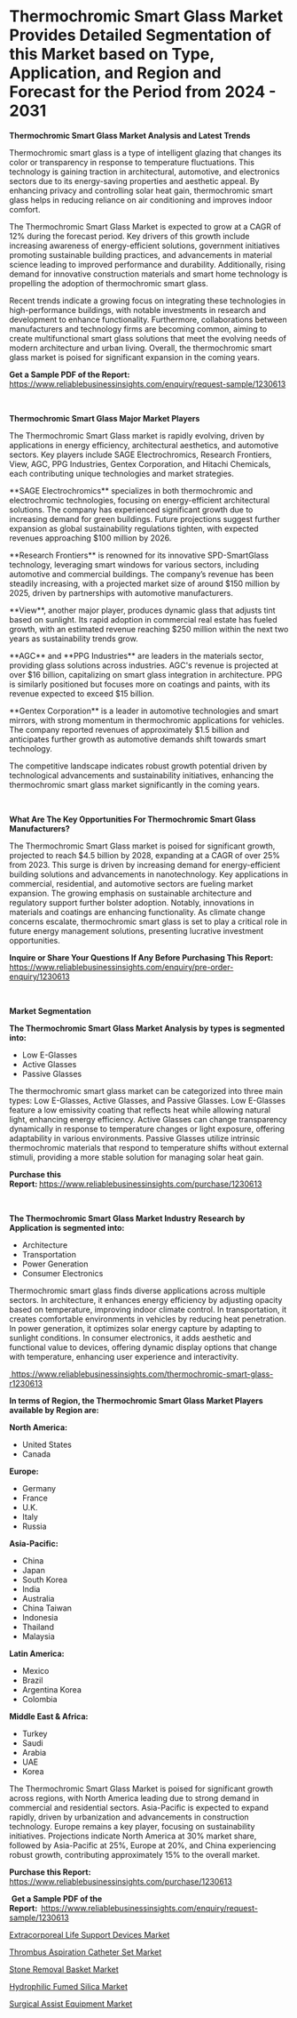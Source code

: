<p><h1>Thermochromic Smart Glass Market Provides Detailed Segmentation of this Market based on Type, Application, and Region and Forecast for the Period from 2024 - 2031</h1></p><p><strong>Thermochromic Smart Glass Market Analysis and Latest Trends</strong></p>
<p><p>Thermochromic smart glass is a type of intelligent glazing that changes its color or transparency in response to temperature fluctuations. This technology is gaining traction in architectural, automotive, and electronics sectors due to its energy-saving properties and aesthetic appeal. By enhancing privacy and controlling solar heat gain, thermochromic smart glass helps in reducing reliance on air conditioning and improves indoor comfort.</p><p>The Thermochromic Smart Glass Market is expected to grow at a CAGR of 12% during the forecast period. Key drivers of this growth include increasing awareness of energy-efficient solutions, government initiatives promoting sustainable building practices, and advancements in material science leading to improved performance and durability. Additionally, rising demand for innovative construction materials and smart home technology is propelling the adoption of thermochromic smart glass.</p><p>Recent trends indicate a growing focus on integrating these technologies in high-performance buildings, with notable investments in research and development to enhance functionality. Furthermore, collaborations between manufacturers and technology firms are becoming common, aiming to create multifunctional smart glass solutions that meet the evolving needs of modern architecture and urban living. Overall, the thermochromic smart glass market is poised for significant expansion in the coming years.</p></p>
<p><strong>Get a Sample PDF of the Report:&nbsp;</strong> <a href="https://www.reliablebusinessinsights.com/enquiry/request-sample/1230613?utm_campaign=1138&utm_medium=2&utm_source=Github&utm_content=ia&utm_term=10112024&utm_id=thermochromic-smart-glass">https://www.reliablebusinessinsights.com/enquiry/request-sample/1230613</a></p>
<p>&nbsp;</p>
<p><strong>Thermochromic Smart Glass Major Market Players</strong></p>
<p><p>The Thermochromic Smart Glass market is rapidly evolving, driven by applications in energy efficiency, architectural aesthetics, and automotive sectors. Key players include SAGE Electrochromics, Research Frontiers, View, AGC, PPG Industries, Gentex Corporation, and Hitachi Chemicals, each contributing unique technologies and market strategies.</p><p>**SAGE Electrochromics** specializes in both thermochromic and electrochromic technologies, focusing on energy-efficient architectural solutions. The company has experienced significant growth due to increasing demand for green buildings. Future projections suggest further expansion as global sustainability regulations tighten, with expected revenues approaching $100 million by 2026.</p><p>**Research Frontiers** is renowned for its innovative SPD-SmartGlass technology, leveraging smart windows for various sectors, including automotive and commercial buildings. The company’s revenue has been steadily increasing, with a projected market size of around $150 million by 2025, driven by partnerships with automotive manufacturers. </p><p>**View**, another major player, produces dynamic glass that adjusts tint based on sunlight. Its rapid adoption in commercial real estate has fueled growth, with an estimated revenue reaching $250 million within the next two years as sustainability trends grow.</p><p>**AGC** and **PPG Industries** are leaders in the materials sector, providing glass solutions across industries. AGC's revenue is projected at over $16 billion, capitalizing on smart glass integration in architecture. PPG is similarly positioned but focuses more on coatings and paints, with its revenue expected to exceed $15 billion.</p><p>**Gentex Corporation** is a leader in automotive technologies and smart mirrors, with strong momentum in thermochromic applications for vehicles. The company reported revenues of approximately $1.5 billion and anticipates further growth as automotive demands shift towards smart technology.</p><p>The competitive landscape indicates robust growth potential driven by technological advancements and sustainability initiatives, enhancing the thermochromic smart glass market significantly in the coming years.</p></p>
<p>&nbsp;</p>
<p><strong>What Are The Key Opportunities For Thermochromic Smart Glass Manufacturers?</strong></p>
<p><p>The Thermochromic Smart Glass market is poised for significant growth, projected to reach $4.5 billion by 2028, expanding at a CAGR of over 25% from 2023. This surge is driven by increasing demand for energy-efficient building solutions and advancements in nanotechnology. Key applications in commercial, residential, and automotive sectors are fueling market expansion. The growing emphasis on sustainable architecture and regulatory support further bolster adoption. Notably, innovations in materials and coatings are enhancing functionality. As climate change concerns escalate, thermochromic smart glass is set to play a critical role in future energy management solutions, presenting lucrative investment opportunities.</p></p>
<p><strong>Inquire or Share Your Questions If Any Before Purchasing This Report:</strong> <a href="https://www.reliablebusinessinsights.com/enquiry/pre-order-enquiry/1230613?utm_campaign=1138&utm_medium=2&utm_source=Github&utm_content=ia&utm_term=10112024&utm_id=thermochromic-smart-glass">https://www.reliablebusinessinsights.com/enquiry/pre-order-enquiry/1230613</a></p>
<p>&nbsp;</p>
<p><strong>Market Segmentation</strong></p>
<p><strong>The Thermochromic Smart Glass Market Analysis by types is segmented into:</strong></p>
<p><ul><li>Low E-Glasses</li><li>Active Glasses</li><li>Passive Glasses</li></ul></p>
<p><p>The thermochromic smart glass market can be categorized into three main types: Low E-Glasses, Active Glasses, and Passive Glasses. Low E-Glasses feature a low emissivity coating that reflects heat while allowing natural light, enhancing energy efficiency. Active Glasses can change transparency dynamically in response to temperature changes or light exposure, offering adaptability in various environments. Passive Glasses utilize intrinsic thermochromic materials that respond to temperature shifts without external stimuli, providing a more stable solution for managing solar heat gain.</p></p>
<p><strong>Purchase this Report:&nbsp;</strong><a href="https://www.reliablebusinessinsights.com/purchase/1230613?utm_campaign=1138&utm_medium=2&utm_source=Github&utm_content=ia&utm_term=10112024&utm_id=thermochromic-smart-glass">https://www.reliablebusinessinsights.com/purchase/1230613</a></p>
<p>&nbsp;</p>
<p><strong>The Thermochromic Smart Glass Market Industry Research by Application is segmented into:</strong></p>
<p><ul><li>Architecture</li><li>Transportation</li><li>Power Generation</li><li>Consumer Electronics</li></ul></p>
<p><p>Thermochromic smart glass finds diverse applications across multiple sectors. In architecture, it enhances energy efficiency by adjusting opacity based on temperature, improving indoor climate control. In transportation, it creates comfortable environments in vehicles by reducing heat penetration. In power generation, it optimizes solar energy capture by adapting to sunlight conditions. In consumer electronics, it adds aesthetic and functional value to devices, offering dynamic display options that change with temperature, enhancing user experience and interactivity.</p></p>
<p><a href="https://www.reliablebusinessinsights.com/thermochromic-smart-glass-r1230613?utm_campaign=1138&utm_medium=2&utm_source=Github&utm_content=ia&utm_term=10112024&utm_id=thermochromic-smart-glass">&nbsp;https://www.reliablebusinessinsights.com/thermochromic-smart-glass-r1230613</a></p>
<p><strong>In terms of Region, the Thermochromic Smart Glass Market Players available by Region are:</strong></p>
<p>
    <p> <strong> North America: </strong>
        <ul>
            <li>United States</li>
            <li>Canada</li>
        </ul>
        </p> 
    <p> <strong> Europe: </strong>
        <ul>
            <li>Germany</li>
            <li>France</li>
            <li>U.K.</li>
            <li>Italy</li>
            <li>Russia</li>
        </ul>
        </p> 
    <p> <strong> Asia-Pacific: </strong>
        <ul>
            <li>China</li>
            <li>Japan</li>
            <li>South Korea</li>
            <li>India</li>
            <li>Australia</li>
            <li>China Taiwan</li>
            <li>Indonesia</li>
            <li>Thailand</li>
            <li>Malaysia</li>
        </ul>
        </p> 
    <p> <strong> Latin America: </strong>
        <ul>
            <li>Mexico</li>
            <li>Brazil</li>
            <li>Argentina Korea</li>
            <li>Colombia</li>
        </ul>
        </p> 
    <p> <strong> Middle East & Africa: </strong>
        <ul>
            <li>Turkey</li>
            <li>Saudi</li>
            <li>Arabia</li>
            <li>UAE</li>
            <li>Korea</li>
        </ul>
    </p>
    </p>
<p><p>The Thermochromic Smart Glass Market is poised for significant growth across regions, with North America leading due to strong demand in commercial and residential sectors. Asia-Pacific is expected to expand rapidly, driven by urbanization and advancements in construction technology. Europe remains a key player, focusing on sustainability initiatives. Projections indicate North America at 30% market share, followed by Asia-Pacific at 25%, Europe at 20%, and China experiencing robust growth, contributing approximately 15% to the overall market.</p></p>
<p><strong>Purchase this Report: </strong><a href="https://www.reliablebusinessinsights.com/purchase/1230613?utm_campaign=1138&utm_medium=2&utm_source=Github&utm_content=ia&utm_term=10112024&utm_id=thermochromic-smart-glass">https://www.reliablebusinessinsights.com/purchase/1230613</a></p>
<p>&nbsp;<strong>Get a Sample PDF of the Report:&nbsp;&nbsp;</strong><a href="https://www.reliablebusinessinsights.com/enquiry/request-sample/1230613?utm_campaign=1138&utm_medium=2&utm_source=Github&utm_content=ia&utm_term=10112024&utm_id=thermochromic-smart-glass">https://www.reliablebusinessinsights.com/enquiry/request-sample/1230613</a></p>
<p><strong></strong></p>
<p><p><a href="https://issuu.com/reportprime-2/docs/extracorporeal-life-support-devices_17fa178b867efb?utm_campaign=1138&utm_medium=2&utm_source=Github&utm_content=ia&utm_term=10112024&utm_id=thermochromic-smart-glass">Extracorporeal Life Support Devices Market</a></p><p><a href="https://www.linkedin.com/pulse/decoding-thrombus-aspiration-catheter-set-market-signals-2m4ie?utm_campaign=1138&utm_medium=2&utm_source=Github&utm_content=ia&utm_term=10112024&utm_id=thermochromic-smart-glass">Thrombus Aspiration Catheter Set Market</a></p><p><a href="https://www.linkedin.com/pulse/navigating-stone-removal-basket-market-expert-analysis-b2fre?utm_campaign=1138&utm_medium=2&utm_source=Github&utm_content=ia&utm_term=10112024&utm_id=thermochromic-smart-glass">Stone Removal Basket Market</a></p><p><a href="https://github.com/khloet8sawender/Market-Research-Report-List-1/blob/main/hydrophilic-fumed-silica-market.md?utm_campaign=1138&utm_medium=2&utm_source=Github&utm_content=ia&utm_term=10112024&utm_id=thermochromic-smart-glass">Hydrophilic Fumed Silica Market</a></p><p><a href="https://issuu.com/reportprime-2/docs/surgical-assist-equipment-market-si_80f107e9ad24d9?utm_campaign=1138&utm_medium=2&utm_source=Github&utm_content=ia&utm_term=10112024&utm_id=thermochromic-smart-glass">Surgical Assist Equipment Market</a></p></p>